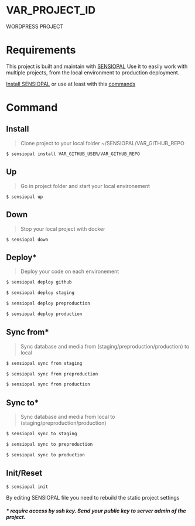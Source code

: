 # VAR_PROJECT_ID
WORDPRESS PROJECT

# Requirements
This project is built and maintain with [SENSIOPAL](https://github.com/ExtremeSensio/SENSIOPAL) Use it to easily work with multiple projects, from the local environment to production deployment.

[Install SENSIOPAL](https://github.com/ExtremeSensio/SENSIOPAL) or use at least with this [commands](local/local.md)

# Command

## Install
> Clone project to your local folder ~/SENSIOPAL/VAR_GITHUB_REPO
```
$ sensiopal install VAR_GITHUB_USER/VAR_GITHUB_REPO
```

## Up
> Go in project folder and start your local environement 
```
$ sensiopal up
```

## Down
> Stop your local project with docker
```
$ sensiopal down
```

## Deploy*
> Deploy your code on each environement
```sh
$ sensiopal deploy github

$ sensiopal deploy staging

$ sensiopal deploy preproduction

$ sensiopal deploy production
```

## Sync from*
> Sync database and media from (staging/preproduction/production) to local
```sh
$ sensiopal sync from staging

$ sensiopal sync from preproduction

$ sensiopal sync from production
```


## Sync to*
> Sync database and media from local to (staging/preproduction/production)
```sh
$ sensiopal sync to staging

$ sensiopal sync to preproduction

$ sensiopal sync to production
```

## Init/Reset
```
$ sensiopal init
```
By editing SENSIOPAL file you need to rebuild the static project settings 

##### * require access by ssh key. Send your public key to server admin of the project.
